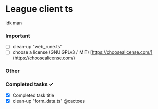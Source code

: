 # League client ts
idk man

### Important
- [ ] clean-up "web_rune.ts"
- [ ] choose a license (GNU GPLv3 / MIT) [https://choosealicense.com/](https://choosealicense.com/)

### Other

### Completed tasks ✓
- [x] Completed task title
- [x] clean-up "form_data.ts" @cactoes